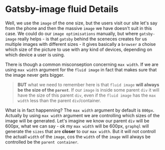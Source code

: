 # Gatsby-image fluid Details

Well, we use the `image` of the one size, but the users visit our site let's say from the phone and then the massive `image` we have doesn't suit in this case.  We could do our `image optimisations` manually, but where `gatsby-image` really helps - is that `gatsby` behind the sceneces creates for us multiple images with different sizes - it gives basically a `browser` a choise which size of the picture to use with any kind of devices, depending on which device a user is using. 

There is though a common misconseption concerning `max width`. If we are using `max width` argument for the `fluid image` in fact that makes sure that the image never gets bigger. 
> **BUT** what we need to remember here is that `fluid image` **will always be the size of the `parent`**. If our `image` is inside some parent `div` it will have the size of this parent `div`, even if the `fluid image` has the `max width` less than the parent `div`/container. 

What is in fact happenning? The `max width` argument by default is `800px`. Actually by using `max width` argument we are controlling which sizes of the image will be  generated. Let's imagine we know our parent `div` will be 600px, what we can say - ok my `max width` will be 600px,  `graphql` will generate the `sizes` that are **closer** to our `max width`. But it will not controll the actuall `width` of the `image`, cos the `width` of the `image` will always be controlled be the `parent container`. 



